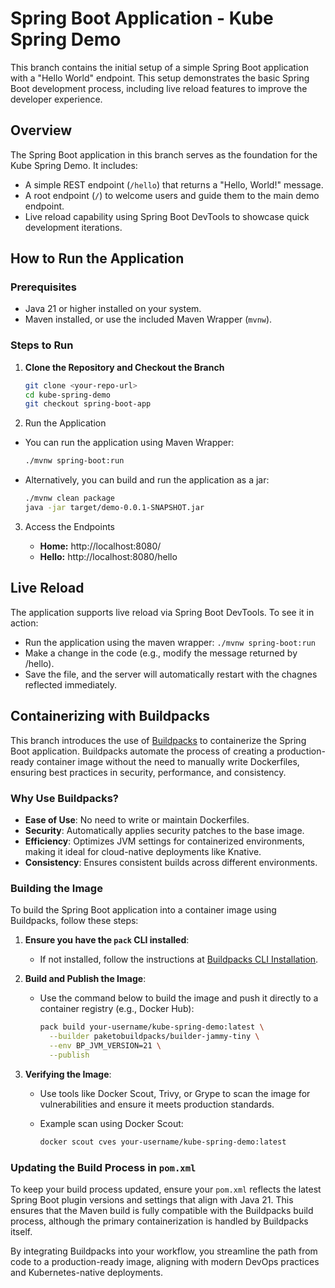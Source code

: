 # Spring Boot Application - Kube Spring Demo

This branch contains the initial setup of a simple Spring Boot application with a "Hello World" endpoint. This setup demonstrates the basic Spring Boot development process, including live reload features to improve the developer experience.

## Overview

The Spring Boot application in this branch serves as the foundation for the Kube Spring Demo. It includes:

- A simple REST endpoint (`/hello`) that returns a "Hello, World!" message.
- A root endpoint (`/`) to welcome users and guide them to the main demo endpoint.
- Live reload capability using Spring Boot DevTools to showcase quick development iterations.

## How to Run the Application

### Prerequisites

- Java 21 or higher installed on your system.
- Maven installed, or use the included Maven Wrapper (`mvnw`).

### Steps to Run

1. **Clone the Repository and Checkout the Branch**

   ```bash
   git clone <your-repo-url>
   cd kube-spring-demo
   git checkout spring-boot-app
    ```

2. Run the Application

- You can run the application using Maven Wrapper:

    ```bash
    ./mvnw spring-boot:run
    ```

- Alternatively, you can build and run the application as a jar:

    ```bash
    ./mvnw clean package
    java -jar target/demo-0.0.1-SNAPSHOT.jar
    ```

3. Access the Endpoints

   - **Home:** http://localhost:8080/
   - **Hello:** http://localhost:8080/hello

## Live Reload

The application supports live reload via Spring Boot DevTools. To see it in action:

- Run the application using the maven wrapper: `./mvnw spring-boot:run`
- Make a change in the code (e.g., modify the message returned by /hello).
- Save the file, and the server will automatically restart with the chagnes reflected immediately.

## Containerizing with Buildpacks

This branch introduces the use of [Buildpacks](https://buildpacks.io/) to containerize the Spring Boot application. Buildpacks automate the process of creating a production-ready container image without the need to manually write Dockerfiles, ensuring best practices in security, performance, and consistency.

### **Why Use Buildpacks?**

- **Ease of Use**: No need to write or maintain Dockerfiles.
- **Security**: Automatically applies security patches to the base image.
- **Efficiency**: Optimizes JVM settings for containerized environments, making it ideal for cloud-native deployments like Knative.
- **Consistency**: Ensures consistent builds across different environments.

### **Building the Image**

To build the Spring Boot application into a container image using Buildpacks, follow these steps:

1. **Ensure you have the `pack` CLI installed**:
   - If not installed, follow the instructions at [Buildpacks CLI Installation](https://buildpacks.io/docs/tools/pack/).

2. **Build and Publish the Image**:
   - Use the command below to build the image and push it directly to a container registry (e.g., Docker Hub):

     ```bash
     pack build your-username/kube-spring-demo:latest \
       --builder paketobuildpacks/builder-jammy-tiny \
       --env BP_JVM_VERSION=21 \
       --publish
     ```

3. **Verifying the Image**:
   - Use tools like Docker Scout, Trivy, or Grype to scan the image for vulnerabilities and ensure it meets production standards.
   - Example scan using Docker Scout:

     ```bash
     docker scout cves your-username/kube-spring-demo:latest
     ```

### **Updating the Build Process in `pom.xml`**

To keep your build process updated, ensure your `pom.xml` reflects the latest Spring Boot plugin versions and settings that align with Java 21. This ensures that the Maven build is fully compatible with the Buildpacks build process, although the primary containerization is handled by Buildpacks itself.

By integrating Buildpacks into your workflow, you streamline the path from code to a production-ready image, aligning with modern DevOps practices and Kubernetes-native deployments.
